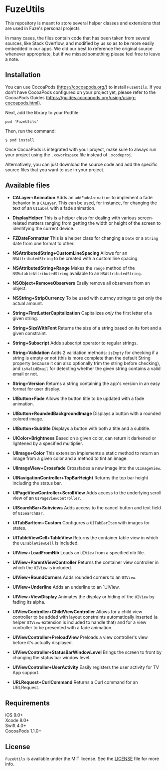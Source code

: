 # FuzeUtils
This repository is meant to store several helper classes and extensions that are used in Fuze's personal projects

In many cases, the files contain code that has been taken from several sources, like Stack Overflow, and modified by us so as to be more easily embedded in our apps. We did our best to reference the original source whenever appropriate, but if we missed something please feel free to leave a note.

## Installation

You can use CocoaPods (https://cocoapods.org/) to install `FuzeUtils`. If you don't have CocoaPods configured on your project yet, please refer to the CocoaPods Guides (https://guides.cocoapods.org/using/using-cocoapods.html).

Next, add the library to your Podfile:
```
pod 'FuzeUtils'
```

Then, run the command:
```shell
$ pod install
```

Once CocoaPods is integrated with your project, make sure to always run your project using the `.xcworkspace` file instead of `.xcodeproj`.

Alternatively, you can just download the source code and add the specific source files that you want to use in your project.

## Available files
* **CALayer+Animation**
Adds an `addFadeAnimation` to implement a fade behavior in a `CALayer`. This can be used, for instance, for changing the text of an `UILabel` with a fade animation. 

* **DisplayHelper**
This is a helper class for dealing with various screen-related matters ranging from getting the width or height of the screen to identifying the current device.

* **FZDateFormatter**
This is a helper class for changing a `Date` or a `String` date from one format to other.

* **NSAttributedString+CustomLineSpacing**
Allows for an `NSAttributedString` to be created with a custom line spacing.

* **NSAttributedString+Range**
Makes the `range` method of the `NSMutableAttributedString` available to an `NSAttributedString`.

* **NSObject+RemoveObservers**
Easily remove all observers from an object.

* **NSString+StripCurrency**
To be used with currncy strings to get only the actual amount. 

* **String+FirstLetterCapitalization**
Capitalizes *only* the first letter of a given string.

* **String+SizeWithFont**
Returns the size of a string based on its font and a given constraint. 

* **String+Subscript**
Adds subscript operator to regular strings.

* **String+Validation**
Adds 2 validation methods: `isEmpty` for checking if a string is empty or not (this is more complete than the default String property because it can also optionally trim the string before checking), and `isValidEmail` for detecting whether the given string contains a valid email or not.

* **String+Version**
Returns a string containing the app's version in an easy format for user display.

* **UIButton+Fade**
Allows the button title to be updated with a fade animation.

* **UIButton+RoundedBackgroundImage**
Displays a button with a rounded colored image.

* **UIButton+Subtitle**
Displays a button with both a title and a subtitle.

* **UIColor+Brightness**
Based on a given color, can return it darkened or lightened by a specified multiplier.

* **UIImage+Color**
This extension implements a static method to return an image from a given color and a method to tint an image.

* **UIImageView+Crossfade**
Crossfades a new image into the `UIImageView`.

* **UINavigationController+TopBarHeight**
Returns the top bar height including the status bar.

* **UIPageViewController+ScrollView**
Adds access to the underlying scroll view of an `UIPageViewController`.

* **UISearchBar+Subviews**
Adds access to the cancel button and text field of `UISearchBar`.

* **UITabBarItem+Custom**
Configures a `UITabBarItem` with images for states.

* **UITableViewCell+TableView**
Returns the container table view in which the `UITableViewCell` is included.

* **UIView+LoadFromNib**
Loads an `UIView` from a specified nib file.

* **UIView+ParentViewController**
Returns the container view controller in which the `UIView` is included.

* **UIView+RoundCorners**
Adds rounded corners to an `UIView`.

* **UIView+Underline**
Adds an underline to an `UIView.

* **UIView+ViewDisplay**
Animates the display or hiding of the `UIView` by fading its alpha.

* **UIViewController+ChildViewController**
Allows for a child view controller to be added with layout constraints automatically inserted (a helper `UIView` extension is included to handle that) and for a view controller to be presented with a fade animation. 

* **UIViewController+PreloadView**
Preloads a view controller's view before it's actually displayed.

* **UIViewController+StatusBarWindowLevel**
Brings the screen to front by changing the status bar window level.

* **UIViewController+UserActivity**
Easily registers the user activity for TV App support.

* **URLRequest+CurlCommand**
Returns a Curl command for an URLRequest.

## Requirements
iOS 9.0+  
Xcode 8.0+  
Swift 4.0+  
CocoaPods 1.1.0+

## License
`FuzeUtils` is available under the MIT license. See the [LICENSE](LICENSE) file for more info.
